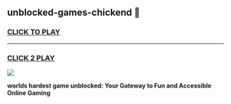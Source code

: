
## unblocked-games-chickend 👋
<h3>
<a href="https://premium.freeplayer.one?title=unblocked-games-chickend&ref=14F">CLICK TO PLAY</a></h3>
<hr>

<h3>
<a href="https://premium.freeplayer.one?title=unblocked-games-chickend&ref=14F">CLICK 2 PLAY</a>
  
</h3>

<a href="https://premium.freeplayer.one?title=unblocked-games-chickend&ref=12F/"><img src="https://clearcache.store/games.png"></a>


**worlds hardest game unblocked: Your Gateway to Fun and Accessible Online Gaming**
